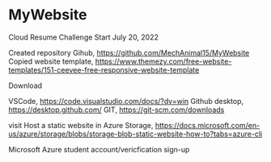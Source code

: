 # MyWebsite
Cloud Resume Challenge
Start July 20, 2022

Created repository Gihub, https://github.com/MechAnimal15/MyWebsite
Copied website template, https://www.themezy.com/free-website-templates/151-ceevee-free-responsive-website-template


Download 

VSCode, https://code.visualstudio.com/docs/?dv=win
Github desktop, https://desktop.github.com/
GIT, https://git-scm.com/downloads

visit
Host a static website in Azure Storage, https://docs.microsoft.com/en-us/azure/storage/blobs/storage-blob-static-website-how-to?tabs=azure-cli

Microsoft Azure student account/vericfication sign-up